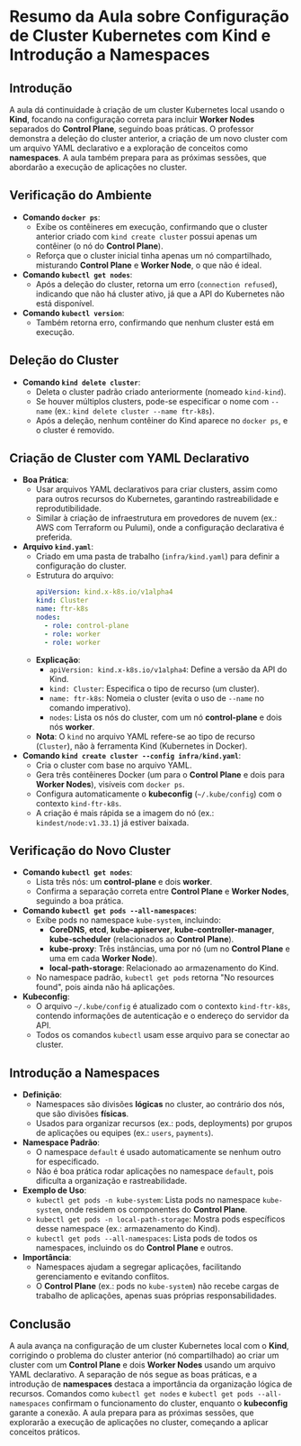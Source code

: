 # Resumo da Aula sobre Configuração de Cluster Kubernetes com Kind e Introdução a Namespaces

## Introdução
A aula dá continuidade à criação de um cluster Kubernetes local usando o **Kind**, focando na configuração correta para incluir **Worker Nodes** separados do **Control Plane**, seguindo boas práticas. O professor demonstra a deleção do cluster anterior, a criação de um novo cluster com um arquivo YAML declarativo e a exploração de conceitos como **namespaces**. A aula também prepara para as próximas sessões, que abordarão a execução de aplicações no cluster.

## Verificação do Ambiente
- **Comando `docker ps`**:
  - Exibe os contêineres em execução, confirmando que o cluster anterior criado com `kind create cluster` possui apenas um contêiner (o nó do **Control Plane**).
  - Reforça que o cluster inicial tinha apenas um nó compartilhado, misturando **Control Plane** e **Worker Node**, o que não é ideal.
- **Comando `kubectl get nodes`**:
  - Após a deleção do cluster, retorna um erro (`connection refused`), indicando que não há cluster ativo, já que a API do Kubernetes não está disponível.
- **Comando `kubectl version`**:
  - Também retorna erro, confirmando que nenhum cluster está em execução.

## Deleção do Cluster
- **Comando `kind delete cluster`**:
  - Deleta o cluster padrão criado anteriormente (nomeado `kind-kind`).
  - Se houver múltiplos clusters, pode-se especificar o nome com `--name` (ex.: `kind delete cluster --name ftr-k8s`).
  - Após a deleção, nenhum contêiner do Kind aparece no `docker ps`, e o cluster é removido.

## Criação de Cluster com YAML Declarativo
- **Boa Prática**:
  - Usar arquivos YAML declarativos para criar clusters, assim como para outros recursos do Kubernetes, garantindo rastreabilidade e reprodutibilidade.
  - Similar à criação de infraestrutura em provedores de nuvem (ex.: AWS com Terraform ou Pulumi), onde a configuração declarativa é preferida.
- **Arquivo `kind.yaml`**:
  - Criado em uma pasta de trabalho (`infra/kind.yaml`) para definir a configuração do cluster.
  - Estrutura do arquivo:
    ```yaml
    apiVersion: kind.x-k8s.io/v1alpha4
    kind: Cluster
    name: ftr-k8s
    nodes:
      - role: control-plane
      - role: worker
      - role: worker
    ```
  - **Explicação**:
    - `apiVersion: kind.x-k8s.io/v1alpha4`: Define a versão da API do Kind.
    - `kind: Cluster`: Especifica o tipo de recurso (um cluster).
    - `name: ftr-k8s`: Nomeia o cluster (evita o uso de `--name` no comando imperativo).
    - `nodes`: Lista os nós do cluster, com um nó **control-plane** e dois nós **worker**.
  - **Nota**: O `kind` no arquivo YAML refere-se ao tipo de recurso (`Cluster`), não à ferramenta Kind (Kubernetes in Docker).
- **Comando `kind create cluster --config infra/kind.yaml`**:
  - Cria o cluster com base no arquivo YAML.
  - Gera três contêineres Docker (um para o **Control Plane** e dois para **Worker Nodes**), visíveis com `docker ps`.
  - Configura automaticamente o **kubeconfig** (`~/.kube/config`) com o contexto `kind-ftr-k8s`.
  - A criação é mais rápida se a imagem do nó (ex.: `kindest/node:v1.33.1`) já estiver baixada.

## Verificação do Novo Cluster
- **Comando `kubectl get nodes`**:
  - Lista três nós: um **control-plane** e dois **worker**.
  - Confirma a separação correta entre **Control Plane** e **Worker Nodes**, seguindo a boa prática.
- **Comando `kubectl get pods --all-namespaces`**:
  - Exibe pods no namespace `kube-system`, incluindo:
    - **CoreDNS**, **etcd**, **kube-apiserver**, **kube-controller-manager**, **kube-scheduler** (relacionados ao **Control Plane**).
    - **kube-proxy**: Três instâncias, uma por nó (um no **Control Plane** e uma em cada **Worker Node**).
    - **local-path-storage**: Relacionado ao armazenamento do Kind.
  - No namespace padrão, `kubectl get pods` retorna "No resources found", pois ainda não há aplicações.
- **Kubeconfig**:
  - O arquivo `~/.kube/config` é atualizado com o contexto `kind-ftr-k8s`, contendo informações de autenticação e o endereço do servidor da API.
  - Todos os comandos `kubectl` usam esse arquivo para se conectar ao cluster.

## Introdução a Namespaces
- **Definição**:
  - Namespaces são divisões **lógicas** no cluster, ao contrário dos nós, que são divisões **físicas**.
  - Usados para organizar recursos (ex.: pods, deployments) por grupos de aplicações ou equipes (ex.: `users`, `payments`).
- **Namespace Padrão**:
  - O namespace `default` é usado automaticamente se nenhum outro for especificado.
  - Não é boa prática rodar aplicações no namespace `default`, pois dificulta a organização e rastreabilidade.
- **Exemplo de Uso**:
  - `kubectl get pods -n kube-system`: Lista pods no namespace `kube-system`, onde residem os componentes do **Control Plane**.
  - `kubectl get pods -n local-path-storage`: Mostra pods específicos desse namespace (ex.: armazenamento do Kind).
  - `kubectl get pods --all-namespaces`: Lista pods de todos os namespaces, incluindo os do **Control Plane** e outros.
- **Importância**:
  - Namespaces ajudam a segregar aplicações, facilitando gerenciamento e evitando conflitos.
  - O **Control Plane** (ex.: pods no `kube-system`) não recebe cargas de trabalho de aplicações, apenas suas próprias responsabilidades.

## Conclusão
A aula avança na configuração de um cluster Kubernetes local com o **Kind**, corrigindo o problema do cluster anterior (nó compartilhado) ao criar um cluster com um **Control Plane** e dois **Worker Nodes** usando um arquivo YAML declarativo. A separação de nós segue as boas práticas, e a introdução de **namespaces** destaca a importância da organização lógica de recursos. Comandos como `kubectl get nodes` e `kubectl get pods --all-namespaces` confirmam o funcionamento do cluster, enquanto o **kubeconfig** garante a conexão. A aula prepara para as próximas sessões, que explorarão a execução de aplicações no cluster, começando a aplicar conceitos práticos.
